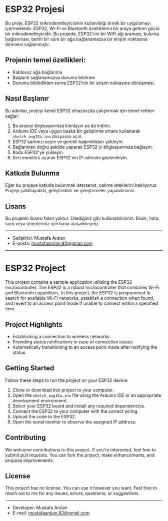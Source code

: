 # ESP32 Projesi

Bu proje, ESP32 mikrodenetleyicisinin kullanıldığı örnek bir uygulamayı içermektedir. 
ESP32, Wi-Fi ve Bluetooth özelliklerini bir araya getiren güçlü bir mikrodenetleyicidir. 
Bu projede, ESP32'nin bir WiFi ağı araması, bulursa bağlanması, belirli bir süre bir ağa bağlanamazsa bir erişim noktasına dönmesi sağlanmıştır.

## Projenin temel özellikleri:

- Kablosuz ağa bağlanma
- Bağlantı sağlanamazsa durumu bildirme
- Durumu bildirdikten sonra ESP32'nin bir erişim noktasına dönüşmesi.

## Nasıl Başlanır

Bu adımlar, projeyi kendi ESP32 cihazınızda çalıştırmak için temel rehber sağlar:

1. Bu projeyi bilgisayarınıza klonlayın ya da indirin.
2. Arduino IDE veya uygun başka bir geliştirme ortamı kullanarak `sketch_aug15a.ino` dosyasını açın.
3. ESP32 kartınızı seçin ve gerekli bağımlılıkları yükleyin.
4. Bağlantıları doğru şekilde yaparak ESP32'yi bilgisayarınıza bağlayın.
5. Kodu ESP32'ye yükleyin.
6. Seri monitörü açarak ESP32'nin IP adresini gözlemleyin.

## Katkıda Bulunma

Eğer bu projeye katkıda bulunmak isterseniz, çekme isteklerini bekliyoruz. Projeyi çatallayabilir, geliştirebilir ve iyileştirmeler yapabilirsiniz.

## Lisans

Bu projenin lisansı falan yoktur. Dilediğiniz gibi kullanabilirsiniz. Eksik, hata, soru veya önerileriniz için bana ulaşabilirsiniz.

---

- Geliştirici: Mustafa Arslan
- E-posta: mustafaarslan.92@gmail.com

---------------------------------------------------

# ESP32 Project

This project contains a sample application utilizing the ESP32 microcontroller. The ESP32 is a robust microcontroller that combines Wi-Fi and Bluetooth capabilities. In this project, the ESP32 is programmed to search for available Wi-Fi networks, establish a connection when found, and revert to an access point mode if unable to connect within a specified time.

## Project Highlights

- Establishing a connection to wireless networks
- Providing status notifications in case of connection issues
- Automatically transitioning to an access point mode after notifying the status

## Getting Started

Follow these steps to run the project on your ESP32 device:

1. Clone or download this project to your computer.
2. Open the `sketch_aug15a.ino` file using the Arduino IDE or an appropriate development environment.
3. Select your ESP32 board and install any required dependencies.
4. Connect the ESP32 to your computer with the correct wiring.
5. Upload the code to the ESP32.
6. Open the serial monitor to observe the assigned IP address.

## Contributing

We welcome contributions to this project. If you're interested, feel free to submit pull requests. You can fork the project, make enhancements, and propose improvements.

## License

This project has no license. You can use it however you want. Feel free to reach out to me for any issues, errors, questions, or suggestions.

---

- Developer: Mustafa Arslan
- E-mail: mustafaarslan.92@gmail.com
